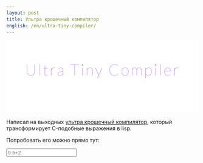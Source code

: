 ```yaml
---
layout: post
title: Ультра крошечный компилятор
english: /en/ultra-tiny-compiler/
---
```


![Ultra Tiny Compiler](/assets/ultra-tiny-compiler.png)

Написал на выходных [ультра крошечный компилятор](https://github.com/elfet/ultra-tiny-compiler), который трансформирует C-подобные выражения в lisp.

<!--more-->

Попробовать его можно прямо тут:

<div class="utc-example">
  <input type="text" class="source" value="" placeholder="9-5+2">
  <div class="output"></div>
</div>  
<script src="/build/ultra-tiny-compiler.js"></script>
